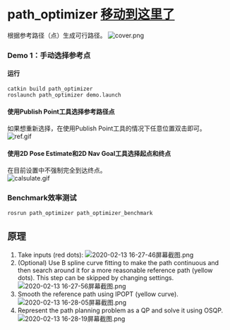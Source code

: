 # path_optimizer [移动到这里了](https://github.com/LiJiangnanBit/path_optimizer/tree/master)  
根据参考路径（点）生成可行路径。
![cover.png](https://i.loli.net/2020/02/11/CiZXwjQeGNaqdsr.png)  

### Demo 1：手动选择参考点
#### 运行
~~~
catkin build path_optimizer
roslaunch path_optimizer demo.launch
~~~
#### 使用Publish Point工具选择参考路径点 
如果想重新选择，在使用Publish Point工具的情况下任意位置双击即可。   
![ref.gif](https://i.loli.net/2020/02/13/EXB8Qh9MdUOlm1R.gif)  
#### 使用2D Pose Estimate和2D Nav Goal工具选择起点和终点
在目前设置中不强制完全到达终点。  
![calsulate.gif](https://i.loli.net/2020/02/13/mLxIkj4Kvirg7eO.gif)
### Benchmark效率测试  

```
rosrun path_optimizer path_optimizer_benchmark
``` 

## 原理
1. Take inputs (red dots):
![2020-02-13 16-27-46屏幕截图.png](https://i.loli.net/2020/02/13/rRdA7ZGmjfObzNV.png)  
2. (Optional) Use B spline curve fitting to make the path continuous and then search around it for a more reasonable reference path (yellow dots). 
This step can be skipped by changing settings. 
![2020-02-13 16-27-56屏幕截图.png](https://i.loli.net/2020/02/13/GJEbrUIXwScKmWT.png)    
3. Smooth the reference path using IPOPT (yellow curve).   
![2020-02-13 16-28-05屏幕截图.png](https://i.loli.net/2020/02/13/Meqi3m7CXzZFIxJ.png)  
4. Represent the path planning problem as a QP and solve it using OSQP.  
![2020-02-13 16-28-19屏幕截图.png](https://i.loli.net/2020/02/13/HaMpYKcZLxTdtAs.png)
